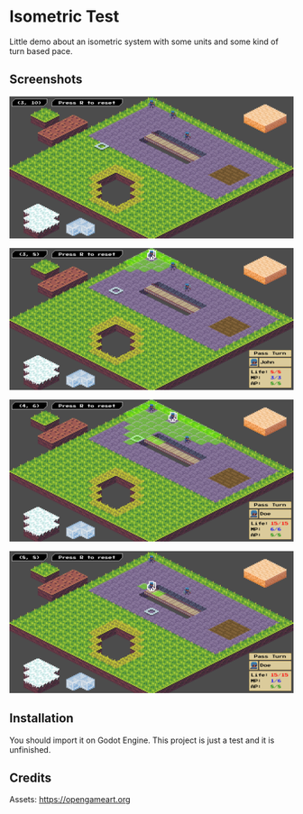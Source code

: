 # Isometric Test

Little demo about an isometric system with some units and some kind of turn based pace.

## Screenshots

![Screenshot 1](screenshots/screenshot1.png)

![Screenshot 2](screenshots/screenshot2.png)

![Screenshot 3](screenshots/screenshot3.png)

![Screenshot 4](screenshots/screenshot4.png)

## Installation

You should import it on Godot Engine. This project is just a test and it is unfinished.

## Credits

Assets: https://opengameart.org
